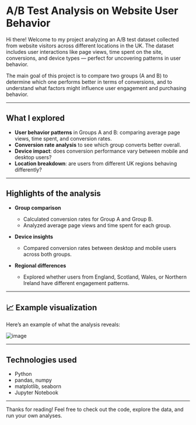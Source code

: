 # A/B Test Analysis on Website User Behavior

Hi there! Welcome to my project analyzing an A/B test dataset collected from website visitors across different locations in the UK. The dataset includes user interactions like page views, time spent on the site, conversions, and device types — perfect for uncovering patterns in user behavior.

The main goal of this project is to compare two groups (A and B) to determine which one performs better in terms of conversions, and to understand what factors might influence user engagement and purchasing behavior.

---

## What I explored

- **User behavior patterns** in Groups A and B: comparing average page views, time spent, and conversion rates.
- **Conversion rate analysis** to see which group converts better overall.
- **Device impact**: does conversion performance vary between mobile and desktop users?
- **Location breakdown**: are users from different UK regions behaving differently?

---

## Highlights of the analysis

- **Group comparison**
  - Calculated conversion rates for Group A and Group B.
  - Analyzed average page views and time spent for each group.

- **Device insights**
  - Compared conversion rates between desktop and mobile users across both groups.

- **Regional differences**
  - Explored whether users from England, Scotland, Wales, or Northern Ireland have different engagement patterns.

---

## 📈 Example visualization

Here’s an example of what the analysis reveals:

![image](https://github.com/user-attachments/assets/bf486634-7f6c-494e-a604-1d1ce43a669f)

---

## Technologies used

- Python 
- pandas, numpy
- matplotlib, seaborn
- Jupyter Notebook

---

Thanks for reading!  Feel free to check out the code, explore the data, and run your own analyses.

